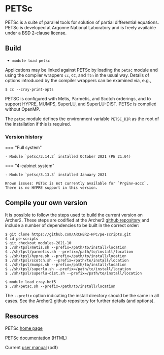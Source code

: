 # PETSc

PETSc is a suite of parallel tools for solution of partial differential
equations. PETSc is developed at Argonne National Laboratory and is
freely available under a BSD 2-clause license.

## Build

- `module load petsc`

Applications may be linked against PETSc by loading the `petsc` module
and using the compiler wrappers `cc`, `CC`, and `ftn` in the usual way.
Details of options introduced by the compiler wrappers can be
examined via, e.g.,
```
$ cc --cray-print-opts
```

PETSC is configured with Metis, Parmetis, and Scotch orderings, and to
support HYPRE, MUMPS, SuperLU, and SuperLU-DIST.
PETSc is compiled without OpenMP.

The `petsc` module defines the environment variable `PETSC_DIR` as the
root of the installation if this is required.


### Version history

=== "Full system"
    
    - Module `petsc/3.14.2` installed October 2021 (PE 21.04)
    
=== "4-cabinet system"
    
    - Module `petsc/3.13.3` installed January 2021
    
    Known issues: PETSc is not currently available for `PrgEnv-aocc`.
    There is no HYPRE support in this version.


## Compile your own version

It is possible to follow the steps used to build the current version
on Archer2. These steps are codified at the Archer2
[github repository](https://github.com/ARCHER2-HPC/pe-scripts/tree/cse-develop)
and include a number of dependencies to be built in the correct order:
```
$ git clone https://github.com/ARCHER2-HPC/pe-scripts.git
$ cd pe-scripts
$ git checkout modules-2021-10
$ ./sh/tpsl/metis.sh --prefix=/path/to/install/location
$ ./sh/tpsl/parmetis.sh --prefix=/path/to/install/location
$ ./sh/tpsl/hypre.sh --prefix=/path/to/install/location
$ ./sh/tpsl/scotch.sh --prefix=/path/to/install/location
$ ./sh/tpsl/mumps.sh --prefix=/path/to/install/location
$ ./sh/tpsl/superlu.sh --prefix=/path/to/install/location
$ ./sh/tpsl/superlu-dist.sh --prefix=/path/to/install/location

$ module load cray-hdf5
$ ./sh/petsc.sh --prefix=/path/to/install/location
```
The `--prefix` option indicating the install directory should be the
same in all cases. See the Archer2 github repository for further
details (and options).


## Resources

PETSc [home page](https://www.mcs.anl.gov/petsc/)

PETSc [documentation](https://www.mcs.anl.gov/petsc/documentation/index.html)
(HTML)

Current
[user manual](https://www.mcs.anl.gov/petsc/petsc-current/docs/manual.pdf)
(pdf)
